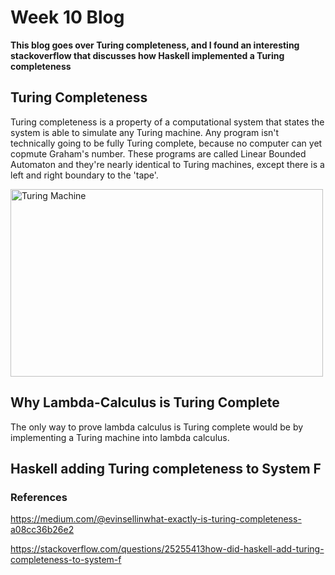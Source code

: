 # Week 10 Blog
**This blog goes over Turing completeness, and I found an interesting stackoverflow that discusses how Haskell implemented a Turing completeness**
## Turing Completeness
Turing completeness is a property of a computational system that states the system is able to simulate any Turing machine. Any program isn't technically going to be fully Turing complete, because no computer can yet copmute Graham's number. These programs are called Linear Bounded Automaton and they're nearly identical to Turing machines, except there is a left and right boundary to the 'tape'. 

<img src="https://www.static-contents.youth4work.com/y4w/Documents/Portfolio/840a7f38-5ce6-4c55-ad6a-bf0e64b9960c.jpg" alt="Turing Machine" class = "alignleft" height = "300" width="500"/>


## Why Lambda-Calculus is Turing Complete
The only way to prove lambda calculus is Turing complete would be by implementing a Turing machine into lambda calculus.

## Haskell adding Turing completeness to System F


### References
https://medium.com/@evinsellinwhat-exactly-is-turing-completeness-a08cc36b26e2

https://stackoverflow.com/questions/25255413how-did-haskell-add-turing-completeness-to-system-f
